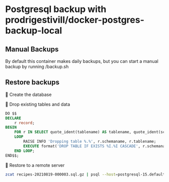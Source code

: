 # Postgresql backup with prodrigestivill/docker-postgres-backup-local

## Manual Backups

By default this container makes daily backups, but you can start a manual backup by running /backup.sh

## Restore backups

📍  Create the database

📍  Drop existing tables and data

```sql
DO $$
DECLARE
    r record;
BEGIN
    FOR r IN SELECT quote_ident(tablename) AS tablename, quote_ident(schemaname) AS schemaname FROM pg_tables WHERE schemaname = 'public'
    LOOP
        RAISE INFO 'Dropping table %.%', r.schemaname, r.tablename;
        EXECUTE format('DROP TABLE IF EXISTS %I.%I CASCADE', r.schemaname, r.tablename);
    END LOOP;
END$$;
```

📍  Restore to a remote server

```bash
zcat recipes-20210819-000003.sql.gz | psql --host=postgresql-15.default.svc.cluster.local --port=5432 --username=postgres --dbname=recipes -W
```
